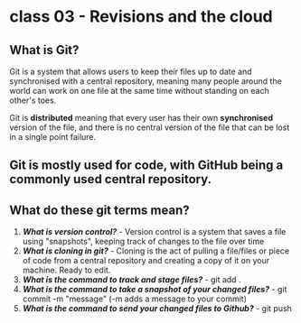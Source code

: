 # class 03 - Revisions and the cloud

## What is Git?

Git is a system that allows users to keep their files up to date and synchronised with a central repository, meaning many people around the world can work on one file at the same time without standing on each other's toes.

Git is **distributed** meaning that every user has their own **synchronised** version of the file, and there is no central version of the file that can be lost in a single point failure.

Git is mostly used for code, with GitHub being a commonly used central repository.
---
## What do these git terms mean?

1. ***What is version control?*** - Version control is a system that saves a file using "snapshots", keeping track of changes to the file over time
2. ***What is cloning in git?*** - Cloning is the act of pulling a file/files or piece of code from a central repository and creating a copy of it on your machine. Ready to edit.
3. ***What is the command to track and stage files?*** - git add .
4. ***What is the command to take a snapshot of your changed files?*** - git commit -m "message" (-m adds a message to your commit)
5. ***What is the command to send your changed files to Github?*** - git push
